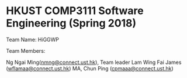 # HKUST COMP3111 Software Engineering (Spring 2018)

Team Name: HiGGWP

Team Members: 

Ng Ngai Ming(nmng@connect.ust.hk), Team leader
Lam Wing Fai James (wflamaa@connect.ust.hk)
MA, Chun Ping (cpmaaa@connect.ust.hk)

